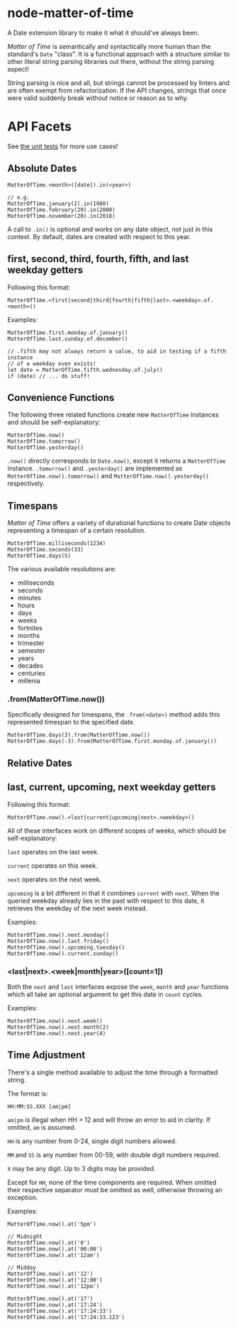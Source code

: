 # node-matter-of-time
A Date extension library to make it what it should've always been.

*Matter of Time* is semantically and syntactically more human than the standard's
`Date` "class". It is a functional approach with a structure similar to other
literal string parsing libraries out there, without the string parsing aspect!

String parsing is nice and all, but strings cannot be processed by linters and
are often exempt from refactorization. If the API changes, strings that once
were valid suddenly break without notice or reason as to why.

# API Facets

See [the unit tests](test/test.js) for more use cases!

## Absolute Dates

    MatterOfTime.<month>([date]).in(<year>)
    
    // e.g.
    MatterOfTime.january(2).in(1980)
    MatterOfTime.february(29).in(2000)
    MatterOfTime.november(20).in(2018)
    
A call to `.in()` is optional and works on any date object, not just in this
context. By default, dates are created with respect to this year.

## first, second, third, fourth, fifth, and last weekday getters

Following this format:

    MatterOfTime.<first|second|third|fourth|fifth|last>.<weekday>.of.<month>()

Examples:

    MatterOfTime.first.monday.of.january()
    MatterOfTime.last.sunday.of.december()
    
    // .fifth may not always return a value, to aid in testing if a fifth instance
    // of a weekday even exists!
    let date = MatterOfTime.fifth.wednesday.of.july()
    if (date) // ... do stuff!

## Convenience Functions

The following three related functions create new `MatterOfTime` instances and
should be self-explanatory:

    MatterOfTime.now()
    MatterOfTime.tomorrow()
    MatterOfTime.yesterday()

`.now()` directly corresponds to `Date.now()`, except it returns a `MatterOfTime`
instance. `.tomorrow()` and `.yesterday()` are implemented as
`MatterOfTime.now().tomorrow()` and `MatterOfTime.now().yesterday()` respectively.

## Timespans

*Matter of Time* offers a variety of durational functions to create Date objects
representing a timespan of a certain resolution.

    MatterOfTime.milliseconds(1234)
    MatterOfTime.seconds(33)
    MatterOfTime.days(5)

The various available resolutions are:

 - milliseconds
 - seconds
 - minutes
 - hours
 - days
 - weeks
 - fortnites
 - months
 - trimester
 - semester
 - years
 - decades
 - centuries
 - millenia

### .from(MatterOfTime.now())

Specifically designed for timespans, the `.from(<date>)` method adds this
represented timespan to the specified date.

    MatterOfTime.days(3).from(MatterOfTime.now())
    MatterOfTime.days(-3).from(MatterOfTime.first.monday.of.january())

## Relative Dates

## last, current, upcoming, next weekday getters

Following this format:

    MatterOfTime.now().<last|current|upcoming|next>.<weekday>()

All of these interfaces work on different scopes of weeks, which should be
self-explanatory:

`last` operates on the last week.

`current` operates on this week.

`next` operates on the next week.

`upcoming` is a bit different in that it combines `current` with `next`. When the
queried weekday already lies in the past with respect to this date, it retrieves
the weekday of the next week instead.

Examples:

    MatterOfTime.now().next.monday()
    MatterOfTime.now().last.friday()
    MatterOfTime.now().upcoming.tuesday()
    MatterOfTime.now().current.sunday()

### <last|next>.<week|month|year>([count=1])

Both the `next` and `last` interfaces expose the `week`, `month` and `year`
functions which all take an optional argument to get this date in `count` cycles.

Examples:

    MatterOfTime.now().next.week()
    MatterOfTime.now().next.month(2)
    MatterOfTime.now().next.year(4)

## Time Adjustment

There's a single method available to adjust the time through a formatted string.

The format is:

    HH:MM:SS.XXX [am|pm]

`am|pm` is illegal when HH > 12 and will throw an error to aid in clarity. If
omitted, `am` is assumed.

`HH` is any number from 0-24, single digit numbers allowed.

`MM` and `SS` is any number from 00-59, with double digit numbers required.

`X` may be any digit. Up to 3 digits may be provided.

Except for `HH`, none of the time components are required. When omitted their
respective separator must be omitted as well, otherwise throwing an exception.

Examples:

    MatterOfTime.now().at('5pm')
    
    // Midnight
    MatterOfTime.now().at('0')
    MatterOfTime.now().at('00:00')
    MatterOfTime.now().at('12am')
    
    // Midday
    MatterOfTime.now().at('12')
    MatterOfTime.now().at('12:00')
    MatterOfTime.now().at('12pm')
    
    MatterOfTime.now().at('17')
    MatterOfTime.now().at('17:24')
    MatterOfTime.now().at('17:24:33')
    MatterOfTime.now().at('17:24:33.123')
